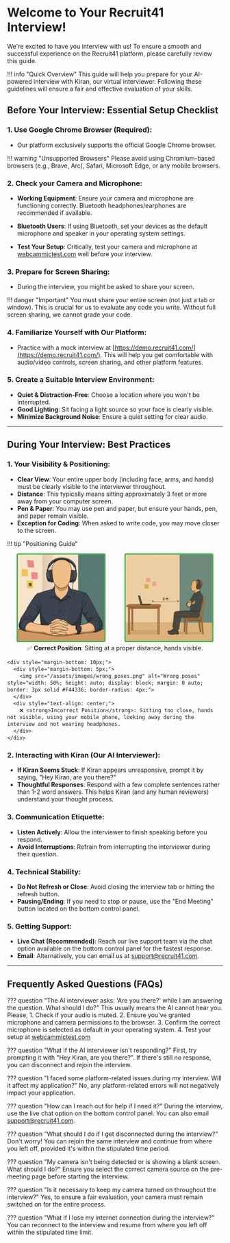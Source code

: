 # Welcome to Your Recruit41 Interview!

We're excited to have you interview with us! To ensure a smooth and successful experience on the Recruit41 platform, please carefully review this guide.

!!! info "Quick Overview"
    This guide will help you prepare for your AI-powered interview with Kiran, our virtual interviewer. Following these guidelines will ensure a fair and effective evaluation of your skills.

## Before Your Interview: Essential Setup Checklist

### 1. Use Google Chrome Browser (Required):
- Our platform exclusively supports the official Google Chrome browser.

!!! warning "Unsupported Browsers"
    Please avoid using Chromium-based browsers (e.g., Brave, Arc), Safari, Microsoft Edge, or any mobile browsers.

### 2. Check your Camera and Microphone:
- **Working Equipment**: Ensure your camera and microphone are functioning correctly. Bluetooth headphones/earphones are recommended if available.

- **Bluetooth Users**: If using Bluetooth, set your devices as the default microphone and speaker in your operating system settings.

- **Test Your Setup**: Critically, test your camera and microphone at [webcammictest.com](https://webcammictest.com) well before your interview.

### 3. Prepare for Screen Sharing:
- During the interview, you might be asked to share your screen.

!!! danger "Important"
    You must share your entire screen (not just a tab or window). This is crucial for us to evaluate any code you write. Without full screen sharing, we cannot grade your code.

### 4. Familiarize Yourself with Our Platform:
- Practice with a mock interview at [https://demo.recruit41.com/](https://demo.recruit41.com/). This will help you get comfortable with audio/video controls, screen sharing, and other platform features.

### 5. Create a Suitable Interview Environment:
- **Quiet & Distraction-Free**: Choose a location where you won't be interrupted.
- **Good Lighting**: Sit facing a light source so your face is clearly visible.
- **Minimize Background Noise**: Ensure a quiet setting for clear audio.

---

## During Your Interview: Best Practices

### 1. Your Visibility & Positioning:
- **Clear View**: Your entire upper body (including face, arms, and hands) must be clearly visible to the interviewer throughout.
- **Distance**: This typically means sitting approximately 3 feet or more away from your computer screen.
- **Pen & Paper**: You may use pen and paper, but ensure your hands, pen, and paper remain visible.
- **Exception for Coding**: When asked to write code, you may move closer to the screen.

!!! tip "Positioning Guide"
    <div style="margin-bottom: 15px;">
      <div style="display: flex; justify-content: space-around; margin-bottom: 5px;">
        <img src="/assets/images/hands_visible.png" alt="Hands visible" style="width: 40%; height: auto; border: 3px solid #4CAF50; border-radius: 4px;">
        <img src="/assets/images/imppic.png" alt="Important positioning" style="width: 40%; height: auto; border: 3px solid #4CAF50; border-radius: 4px;">
      </div>
      <div style="text-align: center;">
        ✅ <strong>Correct Position</strong>: Sitting at a proper distance, hands visible.
      </div>
    </div>
    
    <div style="margin-bottom: 10px;">
      <div style="margin-bottom: 5px;">
        <img src="/assets/images/wrong_poses.png" alt="Wrong poses" style="width: 50%; height: auto; display: block; margin: 0 auto; border: 3px solid #F44336; border-radius: 4px;">
      </div>
      <div style="text-align: center;">
        ❌ <strong>Incorrect Position</strong>: Sitting too close, hands not visible, using your mobile phone, looking away during the interview and not wearing headphones.
      </div>
    </div>

### 2. Interacting with Kiran (Our AI Interviewer):
- **If Kiran Seems Stuck**: If Kiran appears unresponsive, prompt it by saying, "Hey Kiran, are you there?"
- **Thoughtful Responses**: Respond with a few complete sentences rather than 1-2 word answers. This helps Kiran (and any human reviewers) understand your thought process.

### 3. Communication Etiquette:
- **Listen Actively**: Allow the interviewer to finish speaking before you respond.
- **Avoid Interruptions**: Refrain from interrupting the interviewer during their question.

### 4. Technical Stability:
- **Do Not Refresh or Close**: Avoid closing the interview tab or hitting the refresh button.
- **Pausing/Ending**: If you need to stop or pause, use the "End Meeting" button located on the bottom control panel.

### 5. Getting Support:
- **Live Chat (Recommended)**: Reach our live support team via the chat option available on the bottom control panel for the fastest response.
- **Email**: Alternatively, you can email us at [support@recruit41.com](mailto:support@recruit41.com).

---

## Frequently Asked Questions (FAQs)

??? question "The AI interviewer asks: 'Are you there?' while I am answering the question. What should I do?"
    This usually means the AI cannot hear you. Please, 
    1. Check if your audio is muted.
    2. Ensure you've granted microphone and camera permissions to the browser.
    3. Confirm the correct microphone is selected as default in your operating system.
    4. Test your setup at [webcammictest.com](https://webcammictest.com)

??? question "What if the AI interviewer isn't responding?"
    First, try prompting it with "Hey Kiran, are you there?". If there's still no response, you can disconnect and rejoin the interview.

??? question "I faced some platform-related issues during my interview. Will it affect my application?"
    No, any platform-related errors will not negatively impact your application.

??? question "How can I reach out for help if I need it?"
    During the interview, use the live chat option on the bottom control panel. You can also email [support@recruit41.com](mailto:support@recruit41.com).

??? question "What should I do if I get disconnected during the interview?"
    Don't worry! You can rejoin the same interview and continue from where you left off, provided it's within the stipulated time period.

??? question "My camera isn't being detected or is showing a blank screen. What should I do?"
    Ensure you select the correct camera source on the pre-meeting page before starting the interview.

??? question "Is it necessary to keep my camera turned on throughout the interview?"
    Yes, to ensure a fair evaluation, your camera must remain switched on for the entire process.

??? question "What if I lose my internet connection during the interview?"
    You can reconnect to the interview and resume from where you left off within the stipulated time limit.
